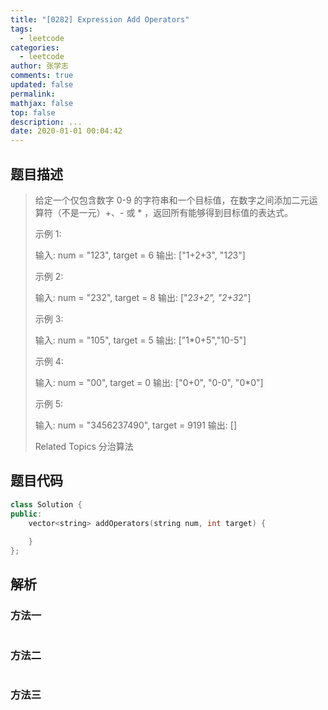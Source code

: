 ```yaml
---
title: "[0282] Expression Add Operators"
tags:
  - leetcode
categories:
  - leetcode
author: 张学志
comments: true
updated: false
permalink:
mathjax: false
top: false
description: ...
date: 2020-01-01 00:04:42
---
```


## 题目描述

> 给定一个仅包含数字 0-9 的字符串和一个目标值，在数字之间添加二元运算符（不是一元）+、- 或 * ，返回所有能够得到目标值的表达式。 
> 
> 示例 1: 
> 
> 输入: num = "123", target = 6
> 输出: ["1+2+3", "1*2*3"] 
> 
> 
> 示例 2: 
> 
> 输入: num = "232", target = 8
> 输出: ["2*3+2", "2+3*2"] 
> 
> 示例 3: 
> 
> 输入: num = "105", target = 5
> 输出: ["1*0+5","10-5"] 
> 
> 示例 4: 
> 
> 输入: num = "00", target = 0
> 输出: ["0+0", "0-0", "0*0"]
> 
> 
> 示例 5: 
> 
> 输入: num = "3456237490", target = 9191
> 输出: []
> 
> Related Topics 分治算法

## 题目代码

```cpp
class Solution {
public:
    vector<string> addOperators(string num, int target) {
        
    }
};
```

## 解析

### 方法一

```cpp

```

### 方法二

```cpp

```

### 方法三

```cpp

```

